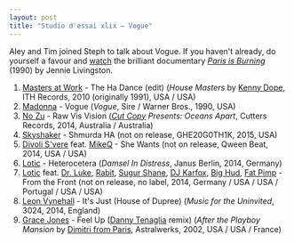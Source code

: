 ```yaml
---
layout: post
title: "Studio d'essai xlix – Vogue"
---
```


Aley and Tim joined Steph to talk about Vogue. If you haven't already, do yourself a favour and [watch](https://www.youtube.com/watch?v=pWuzfIeTFAQ) the brilliant documentary _[Paris is Burning](https://en.wikipedia.org/wiki/Paris_Is_Burning_%28film%29)_ (1990) by Jennie Livingston.

1. [Masters at Work](http://musicbrainz.org/artist/11293854-fc44-43e2-bb37-c48e5063bb55) - The Ha Dance (edit) (_House Masters_ by [Kenny Dope](http://musicbrainz.org/artist/77820ed3-78b0-41a1-bbce-6b8482ebfe67), ITH Records, 2010 (originally 1991), USA / USA)
1. [Madonna](http://musicbrainz.org/artist/79239441-bfd5-4981-a70c-55c3f15c1287) - Vogue (_Vogue_, Sire / Warner Bros., 1990, USA)
1. [No Zu](http://musicbrainz.org/artist/cd589a6e-7da3-4096-9f11-a0d91d6e79d6) - Raw Vis Vision (_[Cut Copy](http://musicbrainz.org/artist/caaba574-dfbc-4681-8e56-19b5150897d2) Presents: Oceans Apart_, Cutters Records, 2014, Australia / Australia)
1. [Skyshaker](http://musicbrainz.org/artist/eabcd859-7cce-40c3-b7bd-232a6b36cc1a) - Shmurda HA (not on release, GHE20G0TH1K, 2015, USA)
1. [Divoli S'vere](http://musicbrainz.org/artist/41454acd-4d36-4c29-b4fa-6007b895ac09) feat. [MikeQ](http://musicbrainz.org/artist/f6c3edf8-41d9-414f-9dbd-65041c0722b3) - She Wants (not on release, Qween Beat, 2014, USA / USA)
1. [Lotic](http://musicbrainz.org/artist/af16db36-38b6-4345-ac71-01c2f9157778) - Heterocetera (_Damsel In Distress_, Janus Berlin, 2014, Germany)
1. [Lotic](http://musicbrainz.org/artist/af16db36-38b6-4345-ac71-01c2f9157778) feat. [Dr. Luke](http://musicbrainz.org/artist/1c29b6ea-a5a5-487c-bd23-5ff7f0c80cf2), [Rabit](http://musicbrainz.org/artist/2e6c4963-cb32-4276-8b51-9c2c61de19ca), [Sugur Shane](http://musicbrainz.org/artist/b0c78ba1-83e7-4db5-aa56-e8942dfa6bf1), [DJ Karfox](http://musicbrainz.org/artist/b1d8885d-8be3-41df-a7d5-1b22e9f048ce), [Big Hud](http://musicbrainz.org/artist/f6fdb059-7bec-4983-939b-ef112ef42c9d), [Fat Pimp](http://musicbrainz.org/artist/7773ab65-0778-424c-83c0-8deacfe091a3) - From the Front (not on release, no label, 2014, Germany / USA / USA / Portugal / USA / USA)
1. [Leon Vynehall](http://musicbrainz.org/artist/b98202d3-4fb4-4e32-9ff3-b9e1987d02cf) - It's Just (House of Dupree) (_Music for the Uninvited_, 3024, 2014, England)
1. [Grace Jones](http://musicbrainz.org/artist/b1c124b3-cf60-41a6-8699-92728c8a3fe0) - Feel Up ([Danny Tenaglia](http://musicbrainz.org/artist/3c470d9e-71d2-4c66-8bb0-064823fe48fe) remix) (_After the Playboy Mansion_ by [Dimitri from Paris](http://musicbrainz.org/artist/2b340ddd-1c54-407d-a62d-7b14b294378b), Astralwerks, 2002, USA / USA / France)